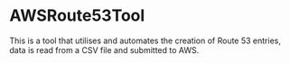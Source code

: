 AWSRoute53Tool
==============

This is a tool that utilises and automates the creation of Route 53 entries, data is read from a CSV file and submitted to AWS.
